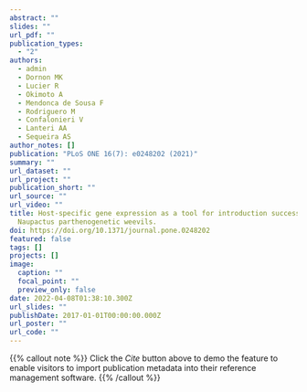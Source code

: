 ```yaml
---
abstract: ""
slides: ""
url_pdf: ""
publication_types:
  - "2"
authors:
  - admin
  - Dornon MK
  - Lucier R
  - Okimoto A
  - Mendonca de Sousa F
  - Rodriguero M
  - Confalonieri V
  - Lanteri AA
  - Sequeira AS
author_notes: []
publication: "PLoS ONE 16(7): e0248202 (2021)"
summary: ""
url_dataset: ""
url_project: ""
publication_short: ""
url_source: ""
url_video: ""
title: Host-specific gene expression as a tool for introduction success in
  Naupactus parthenogenetic weevils.
doi: https://doi.org/10.1371/journal.pone.0248202
featured: false
tags: []
projects: []
image:
  caption: ""
  focal_point: ""
  preview_only: false
date: 2022-04-08T01:38:10.300Z
url_slides: ""
publishDate: 2017-01-01T00:00:00.000Z
url_poster: ""
url_code: ""
---
```

{{% callout note %}}
Click the *Cite* button above to demo the feature to enable visitors to import publication metadata into their reference management software.
{{% /callout %}}